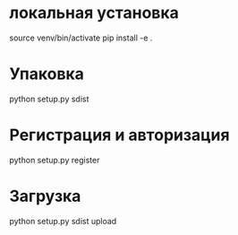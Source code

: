 # локальная установка
source venv/bin/activate
pip install -e .

# Упаковка 
python setup.py sdist

# Регистрация и авторизация
python setup.py register

# Загрузка
python setup.py sdist upload
